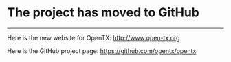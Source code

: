 # The project has moved to GitHub #


---


Here is the new website for OpenTX:
http://www.open-tx.org

Here is the GitHub project page:
https://github.com/opentx/opentx